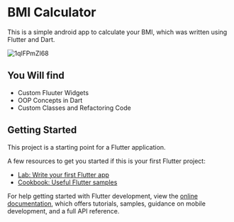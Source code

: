 # BMI Calculator

This is a simple android app to calculate your BMI, which was written using Flutter and Dart.

![1qlFPmZI68](https://user-images.githubusercontent.com/72740598/235346774-74e8f639-8d44-4e45-b54f-715c698fb139.gif)

## You Will find

- Custom Fluuter Widgets
- OOP Concepts in Dart
- Custom Classes and Refactoring Code 


## Getting Started

This project is a starting point for a Flutter application.

A few resources to get you started if this is your first Flutter project:

- [Lab: Write your first Flutter app](https://docs.flutter.dev/get-started/codelab)
- [Cookbook: Useful Flutter samples](https://docs.flutter.dev/cookbook)

For help getting started with Flutter development, view the
[online documentation](https://docs.flutter.dev/), which offers tutorials,
samples, guidance on mobile development, and a full API reference.
